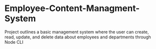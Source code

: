# Employee-Content-Managment-System
Project outlines a basic management system where the user can create, read, update, and delete data about employees and departments through Node CLI
